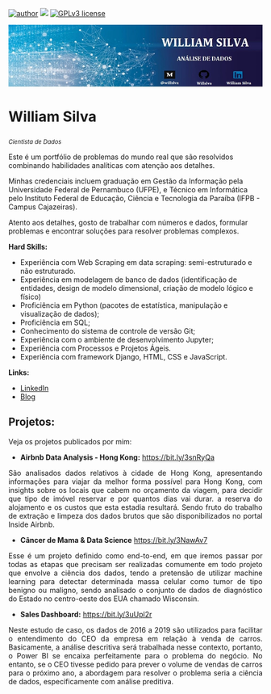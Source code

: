 

<!--
**Willslva/Willslva** is a ✨ _special_ ✨ repository because its `README.md` (this file) appears on your GitHub profile.

Here are some ideas to get you started:

- 🔭 I’m currently working on ...
- 🌱 I’m currently learning ...
- 👯 I’m looking to collaborate on ...
- 🤔 I’m looking for help with ...
- 💬 Ask me about ...
- 📫 How to reach me: ...
- 😄 Pronouns: ...
- ⚡ Fun fact: ...
-->


[![author](https://img.shields.io/badge/author-williamsilva-red.svg)](https://www.linkedin.com/in/william-silva-a4489621a/) [![](https://img.shields.io/badge/python-3.9.7+-blue.svg)](https://www.python.org/downloads/release/python-397/) [![GPLv3 license](https://img.shields.io/badge/License-GPLv3-blue.svg)](http://perso.crans.org/besson/LICENSE.html)

<p align="center">
  <img src="banner.jpg" >
</p>

# William Silva
<sub>*Cientista de Dados*</sub>

Este é um portfólio de problemas do mundo real que são resolvidos combinando habilidades analíticas com atenção aos detalhes.

Minhas credenciais incluem graduação em Gestão da Informação pela Universidade Federal de Pernambuco (UFPE), e Técnico em Informática pelo Instituto Federal de Educação, Ciência e Tecnologia da Paraíba (IFPB - Campus Cajazeiras).

Atento aos detalhes, gosto de trabalhar com números e dados, formular problemas e encontrar soluções para resolver problemas complexos.


**Hard Skills:**

* Experiência com Web Scraping em data scraping: semi-estruturado e não estruturado.
* Experiência em modelagem de banco de dados (identificação de entidades, design de modelo dimensional, criação de modelo lógico e físico)
* Proficiência em Python (pacotes de estatística, manipulação e visualização de dados);
* Proficiência em SQL;
* Conhecimento do sistema de controle de versão Git;
* Experiência com o ambiente de desenvolvimento Jupyter;
* Experiência com Processos e Projetos Ágeis.
* Experiência com framework Django, HTML, CSS e JavaScript.

**Links:**
* [LinkedIn](https://www.linkedin.com/in/william-silva-a4489621a/)
* [Blog](https://chuvadedados.wixsite.com/my-site)


## Projetos:
Veja os projetos publicados por mim:

* **Airbnb Data Analysis - Hong Kong:** https://bit.ly/3snRyQa
<p align="justify"> São analisados dados relativos à cidade de Hong Kong, apresentando informações para viajar da melhor forma possível para Hong Kong, com insights sobre os locais que cabem no orçamento da viagem, para decidir que tipo de imóvel reservar e por quantos dias vai durar. a reserva do alojamento e os custos que esta estadia resultará. Sendo fruto do trabalho de extração e limpeza dos dados brutos que são disponibilizados no portal Inside Airbnb.
</p>


* **Câncer de Mama & Data Science** https://bit.ly/3NawAv7
<p align="justify"> Esse é um projeto definido como end-to-end, em que iremos passar por todas as etapas que precisam ser realizadas comumente em todo projeto que envolve a ciência dos dados, tendo a pretensão de utilizar machine learning para detectar determinada massa celular como tumor de tipo benigno ou maligno, sendo analisado o conjunto de dados de diagnóstico do Estado no centro-oeste dos EUA chamado Wisconsin.</p>


* **Sales Dashboard:** https://bit.ly/3uUpl2r 
<p align="justify"> Neste estudo de caso, os dados de 2016 a 2019 são utilizados para facilitar o entendimento do CEO da empresa em relação à venda de carros. Basicamente, a análise descritiva será trabalhada nesse contexto, portanto, o Power BI se encaixa perfeitamente para o problema do negócio. No entanto, se o CEO tivesse pedido para prever o volume de vendas de carros para o próximo ano, a abordagem para resolver o problema seria a ciência de dados, especificamente com análise preditiva.
</p>
